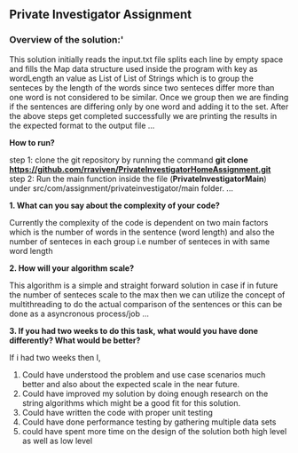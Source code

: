 ## Private Investigator Assignment

### Overview of the solution:'
This solution initially reads the input.txt file splits each line by empty space and fills the Map data structure used inside the program with key as wordLength an value as List of List of Strings which is to group the senteces by the length of the words since two senteces differ more than one word is not considered to be similar.
Once we group then we are finding if the sentences are differing only by one word and adding it to the set.
After the above steps get completed successfully we are printing the results in the expected format to the output file
...


**How to run?**

step 1: clone the git repository by running the command **git clone https://github.com/rraviven/PrivateInvestigatorHomeAssignment.git**
step 2: Run the main function inside the file (**PrivateInvestigatorMain**) under src/com/assignment/privateinvestigator/main folder.
...

**1. What can you say about the complexity of your code?**

Currently the complexity of the code is dependent on two main factors which is the number of words in the sentence (word length) and also the number of senteces in each group i.e number of senteces in with same word length


**2. How will your algorithm scale?**

This algorithm is a simple and straight forward solution in case if in future the number of senteces scale to the max then we can utilize the concept of multithreading to do the actual comparison of the sentences or this can be done as a asyncronous process/job
...

**3. If you had two weeks to do this task, what would you have done differently? What would be better?**

If i had two weeks then I,
1. Could have understood the problem and use case scenarios much better and also about the expected scale in the near future.
2. Could have improved my solution by doing enough research on the string algorithms which might be a good fit for this solution.
3. Could have written the code with proper unit testing
4. Could have done performance testing by gathering multiple data sets
5. could have spent more time on the design of the solution both high level as well as low level
